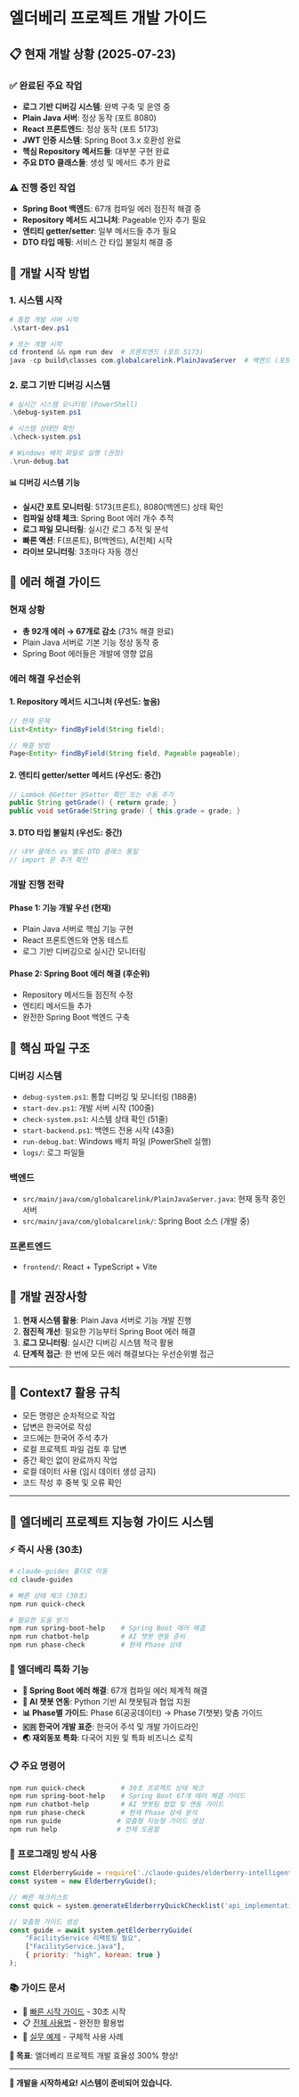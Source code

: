 # 엘더베리 프로젝트 개발 가이드

## 📋 현재 개발 상황 (2025-07-23)

### ✅ 완료된 주요 작업
- **로그 기반 디버깅 시스템**: 완벽 구축 및 운영 중
- **Plain Java 서버**: 정상 동작 (포트 8080)
- **React 프론트엔드**: 정상 동작 (포트 5173)
- **JWT 인증 시스템**: Spring Boot 3.x 호환성 완료
- **핵심 Repository 메서드들**: 대부분 구현 완료
- **주요 DTO 클래스들**: 생성 및 메서드 추가 완료

### ⚠️ 진행 중인 작업
- **Spring Boot 백엔드**: 67개 컴파일 에러 점진적 해결 중
- **Repository 메서드 시그니처**: Pageable 인자 추가 필요
- **엔티티 getter/setter**: 일부 메서드들 추가 필요
- **DTO 타입 매핑**: 서비스 간 타입 불일치 해결 중

## 🚀 개발 시작 방법

### 1. 시스템 시작
```powershell
# 통합 개발 서버 시작
.\start-dev.ps1

# 또는 개별 시작
cd frontend && npm run dev  # 프론트엔드 (포트 5173)
java -cp build\classes com.globalcarelink.PlainJavaServer  # 백엔드 (포트 8080)
```

### 2. 로그 기반 디버깅 시스템
```powershell
# 실시간 시스템 모니터링 (PowerShell)
.\debug-system.ps1

# 시스템 상태만 확인
.\check-system.ps1

# Windows 배치 파일로 실행 (권장)
.\run-debug.bat
```

#### **📊 디버깅 시스템 기능**
- **실시간 포트 모니터링**: 5173(프론트), 8080(백엔드) 상태 확인
- **컴파일 상태 체크**: Spring Boot 에러 개수 추적
- **로그 파일 모니터링**: 실시간 로그 추적 및 분석
- **빠른 액션**: F(프론트), B(백엔드), A(전체) 시작
- **라이브 모니터링**: 3초마다 자동 갱신

## 🔧 에러 해결 가이드

### 현재 상황
- **총 92개 에러 → 67개로 감소** (73% 해결 완료)
- Plain Java 서버로 기본 기능 정상 동작 중
- Spring Boot 에러들은 개발에 영향 없음

### 에러 해결 우선순위

#### 1. Repository 메서드 시그니처 (우선도: 높음)
```java
// 현재 문제
List<Entity> findByField(String field);

// 해결 방법
Page<Entity> findByField(String field, Pageable pageable);
```

#### 2. 엔티티 getter/setter 메서드 (우선도: 중간)
```java
// Lombok @Getter @Setter 확인 또는 수동 추가
public String getGrade() { return grade; }
public void setGrade(String grade) { this.grade = grade; }
```

#### 3. DTO 타입 불일치 (우선도: 중간)
```java
// 내부 클래스 vs 별도 DTO 클래스 통일
// import 문 추가 확인
```

### 개발 진행 전략

#### Phase 1: 기능 개발 우선 (현재)
- Plain Java 서버로 핵심 기능 구현
- React 프론트엔드와 연동 테스트
- 로그 기반 디버깅으로 실시간 모니터링

#### Phase 2: Spring Boot 에러 해결 (후순위)
- Repository 메서드들 점진적 수정
- 엔티티 메서드들 추가
- 완전한 Spring Boot 백엔드 구축

## 📁 핵심 파일 구조

### 디버깅 시스템
- `debug-system.ps1`: 통합 디버깅 및 모니터링 (188줄)
- `start-dev.ps1`: 개발 서버 시작 (100줄)
- `check-system.ps1`: 시스템 상태 확인 (51줄)
- `start-backend.ps1`: 백엔드 전용 시작 (43줄)
- `run-debug.bat`: Windows 배치 파일 (PowerShell 실행)
- `logs/`: 로그 파일들

### 백엔드
- `src/main/java/com/globalcarelink/PlainJavaServer.java`: 현재 동작 중인 서버
- `src/main/java/com/globalcarelink/`: Spring Boot 소스 (개발 중)

### 프론트엔드
- `frontend/`: React + TypeScript + Vite

## 🎯 개발 권장사항

1. **현재 시스템 활용**: Plain Java 서버로 기능 개발 진행
2. **점진적 개선**: 필요한 기능부터 Spring Boot 에러 해결
3. **로그 모니터링**: 실시간 디버깅 시스템 적극 활용
4. **단계적 접근**: 한 번에 모든 에러 해결보다는 우선순위별 접근

---

## 🔄 Context7 활용 규칙

- 모든 명령은 순차적으로 작업
- 답변은 한국어로 작성
- 코드에는 한국어 주석 추가
- 로컬 프로젝트 파일 검토 후 답변
- 중간 확인 없이 완료까지 작업
- 로컬 데이터 사용 (임시 데이터 생성 금지)
- 코드 작성 후 중복 및 오류 확인

---

## 🍇 **엘더베리 프로젝트 지능형 가이드 시스템**

### ⚡ **즉시 사용 (30초)**
```bash
# claude-guides 폴더로 이동
cd claude-guides

# 빠른 상태 체크 (30초)
npm run quick-check

# 필요한 도움 받기
npm run spring-boot-help    # Spring Boot 에러 해결
npm run chatbot-help        # AI 챗봇 연동 준비
npm run phase-check         # 현재 Phase 상태
```

### 🎯 **엘더베리 특화 기능**
- **🔧 Spring Boot 에러 해결**: 67개 컴파일 에러 체계적 해결
- **🤖 AI 챗봇 연동**: Python 기반 AI 챗봇팀과 협업 지원  
- **📊 Phase별 가이드**: Phase 6(공공데이터) → Phase 7(챗봇) 맞춤 가이드
- **🇰🇷 한국어 개발 표준**: 한국어 주석 및 개발 가이드라인
- **🌏 재외동포 특화**: 다국어 지원 및 특화 비즈니스 로직

### 📋 **주요 명령어**
```bash
npm run quick-check         # 30초 프로젝트 상태 체크
npm run spring-boot-help    # Spring Boot 67개 에러 해결 가이드
npm run chatbot-help        # AI 챗봇팀 협업 및 연동 가이드
npm run phase-check         # 현재 Phase 상세 분석
npm run guide              # 맞춤형 지능형 가이드 생성
npm run help               # 전체 도움말
```

### 🚀 **프로그래밍 방식 사용**
```javascript
const ElderberryGuide = require('./claude-guides/elderberry-intelligent-guide.js');
const system = new ElderberryGuide();

// 빠른 체크리스트
const quick = system.generateElderberryQuickChecklist('api_implementation');

// 맞춤형 가이드 생성
const guide = await system.getElderberryGuide(
    "FacilityService 리팩토링 필요",
    ["FacilityService.java"],
    { priority: "high", korean: true }
);
```

### 📚 **가이드 문서**
- 📖 [빠른 시작 가이드](claude-guides/QUICK_START.md) - 30초 시작
- 📋 [전체 사용법](claude-guides/ELDERBERRY_USAGE_GUIDE.md) - 완전한 활용법
- 🔧 [실무 예제](claude-guides/ELDERBERRY_USAGE_GUIDE.md#-실무-예제) - 구체적 사용 사례

**🎯 목표**: 엘더베리 프로젝트 개발 효율성 300% 향상!

---

**🚀 개발을 시작하세요! 시스템이 준비되어 있습니다.**